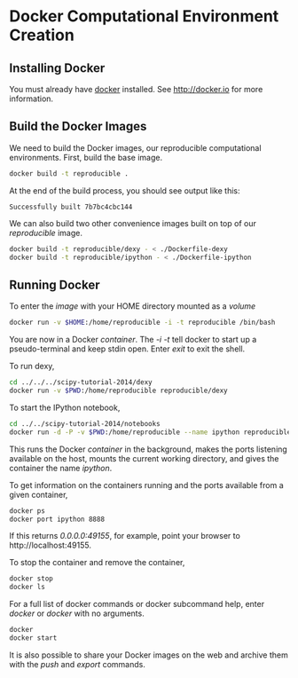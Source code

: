 Docker Computational Environment Creation
=========================================

Installing Docker
-----------------

You must already have [docker](http://docker.io) installed. See http://docker.io for more information.

Build the Docker Images
-----------------------

We need to build the Docker images, our reproducible computational
environments.  First, build the base image.

```bash
docker build -t reproducible .
```

At the end of the build process, you should see output like this:

```
Successfully built 7b7bc4cbc144
```

We can also build two other convenience images built on top of our
*reproducible* image.

```bash
docker build -t reproducible/dexy - < ./Dockerfile-dexy
docker build -t reproducible/ipython - < ./Dockerfile-ipython
```


Running Docker
--------------

To enter the *image* with your HOME directory mounted as a *volume*

```bash
docker run -v $HOME:/home/reproducible -i -t reproducible /bin/bash
```

You are now in a Docker *container*. The *-i -t* tell docker to
start up a pseudo-terminal and keep stdin open. Enter *exit* to
exit the shell.

To run dexy,

```bash
cd ../../../scipy-tutorial-2014/dexy
docker run -v $PWD:/home/reproducible reproducible/dexy
```

To start the IPython notebook,

```bash
cd ../../scipy-tutorial-2014/notebooks
docker run -d -P -v $PWD:/home/reproducible --name ipython reproducible/ipython
```

This runs the Docker *container* in the background, makes the ports listening
available on the host, mounts the current working directory, and gives the
container the name *ipython*.

To get information on the containers running and the ports available from a
given container,

```bash
docker ps
docker port ipython 8888
```

If this returns *0.0.0.0:49155*, for example, point your browser to
http://localhost:49155.

To stop the container and remove the container,
```bash
docker stop
docker ls
```

For a full list of docker commands or docker subcommand help, enter *docker*
or *docker <subcommand>* with no arguments.

```bash
docker
docker start
```

It is also possible to share your Docker images on the web and archive them
with the *push* and *export* commands.
